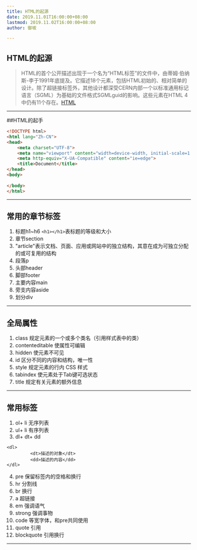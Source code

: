 ```yaml
---
title: HTML的起源
date: 2019.11.01T16:00:00+08:00
lastmod: 2019.11.02T16:00:00+08:00
author: 御坂

---
```

## HTML的起源
> HTML的首个公开描述出现于一个名为“HTML标签”的文件中，由蒂姆·伯纳斯-李于1991年底提及。它描述18个元素，包括HTML初始的、相对简单的设计。除了超链接标签外，其他设计都深受CERN内部一个以标准通用标记语言（SGML）为基础的文件格式SGMLguid的影响。这些元素在HTML 4中仍有11个存在。[HTML](https://zh.wikipedia.org/zh-cn/HTML)
---
##HTML的起手
```HTML
<!DOCTYPE html>
<html lang="Zh-CN">
<head>
    <meta charset="UTF-8">
    <meta name="viewport" content="width=device-width, initial-scale=1.0">
    <meta http-equiv="X-UA-Compatible" content="ie=edge">
    <title>Document</title>
</head>
<body>
    
</body>
</html>
```
---
## 常用的章节标签
1. 标题h1~h6    ```<h1></h1>```表标题的等级和大小
2.  章节section
3.  "article"表示文档、页面、应用或网站中的独立结构，其意在成为可独立分配的或可复用的结构
4. 段落p
5. 头部header
6. 脚部footer
7. 主要内容main
8. 旁支内容aside
9.  划分div
---
## 全局属性
1. class 规定元素的一个或多个类名（引用样式表中的类）
2. contenteditable 使属性可编辑
3.  hidden 使元素不可见
4. id 区分不同的内容和结构，唯一性
5. style  规定元素的行内 CSS 样式
6. tabindex  使元素处于Tab键可选状态
7.  title 规定有关元素的额外信息
---
## 常用标签
1.  ol+ li 无序列表
2. ul+ li 有序列表
3. dl+ dt+ dd   
```
<dl>
         <dt>描述的对象</dt>
         <dd>描述的内容</dd>
</dl>
```
4. pre  保留标签内的空格和换行
5. hr  分割线
6. br 换行
7. a 超链接
8. em 强调语气
9. strong 强调事物
10. code  等宽字体，和pre共同使用
11. quote  引用
12. blockquote 引用换行
---
